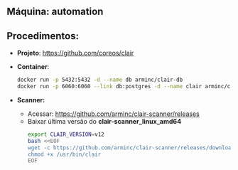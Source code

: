 Máquina: automation
-------------------

Procedimentos:
--------------

* **Projeto**: https://github.com/coreos/clair
* **Container**:
  ```bash
  docker run -p 5432:5432 -d --name db arminc/clair-db
  docker run -p 6060:6060 --link db:postgres -d --name clair arminc/clair-local-scan
  ```

* **Scanner:**
    - Acessar: https://github.com/arminc/clair-scanner/releases
    - Baixar última versão do **clair-scanner_linux_amd64**
      ```bash
      export CLAIR_VERSION=v12
      bash <<EOF
      wget -c https://github.com/arminc/clair-scanner/releases/download/${CLAIR_VERSION}/clair-scanner_linux_amd64 -O /usr/bin/clair
      chmod +x /usr/bin/clair
      EOF
      ```
